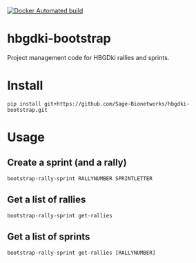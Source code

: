 [![Docker Automated build](https://img.shields.io/docker/automated/jrottenberg/ffmpeg.svg?style=flat-square)](https://hub.docker.com/r/sleight82/hbgdki-bootstrap/)

# hbgdki-bootstrap

Project management code for HBGDki rallies and sprints.

# Install

```
pip install git+https://github.com/Sage-Bionetworks/hbgdki-bootstrap.git
```
# Usage

## Create a sprint (and a rally)

```
bootstrap-rally-sprint RALLYNUMBER SPRINTLETTER
```

## Get a list of rallies

```
bootstrap-rally-sprint get-rallies
```

## Get a list of sprints

```
bootstrap-rally-sprint get-rallies [RALLYNUMBER]
```

